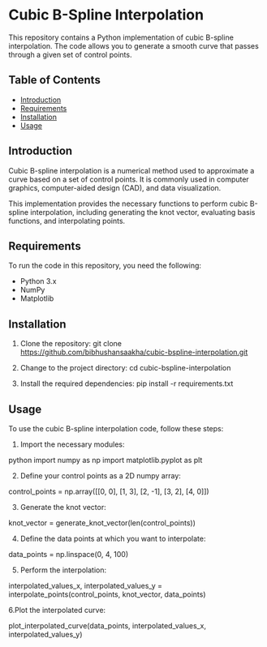 # Cubic B-Spline Interpolation

This repository contains a Python implementation of cubic B-spline interpolation. The code allows you to generate a smooth curve that passes through a given set of control points.

## Table of Contents

- [Introduction](#introduction)
- [Requirements](#requirements)
- [Installation](#installation)
- [Usage](#usage)


## Introduction

Cubic B-spline interpolation is a numerical method used to approximate a curve based on a set of control points. It is commonly used in computer graphics, computer-aided design (CAD), and data visualization.

This implementation provides the necessary functions to perform cubic B-spline interpolation, including generating the knot vector, evaluating basis functions, and interpolating points.

## Requirements

To run the code in this repository, you need the following:

- Python 3.x
- NumPy
- Matplotlib

## Installation

1. Clone the repository:
git clone https://github.com/bibhushansaakha/cubic-bspline-interpolation.git

2. Change to the project directory:
cd cubic-bspline-interpolation


3. Install the required dependencies:
pip install -r requirements.txt


## Usage

To use the cubic B-spline interpolation code, follow these steps:

1. Import the necessary modules:

python
import numpy as np
import matplotlib.pyplot as plt

2. Define your control points as a 2D numpy array:

control_points = np.array([[0, 0], [1, 3], [2, -1], [3, 2], [4, 0]])

3. Generate the knot vector:

knot_vector = generate_knot_vector(len(control_points))

4. Define the data points at which you want to interpolate:

data_points = np.linspace(0, 4, 100)

5. Perform the interpolation:

interpolated_values_x, interpolated_values_y = interpolate_points(control_points, knot_vector, data_points)

6.Plot the interpolated curve:

plot_interpolated_curve(data_points, interpolated_values_x, interpolated_values_y)



